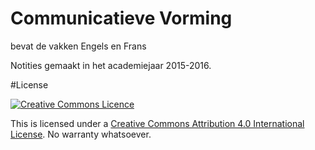 # Communicatieve Vorming

bevat de vakken Engels en Frans

Notities gemaakt in het academiejaar 2015-2016.

#License

[![Creative Commons Licence](https://i.creativecommons.org/l/by/4.0/88x31.png)](http://creativecommons.org/licenses/by/4.0/)

This is licensed under a [Creative Commons Attribution 4.0 International License](http://creativecommons.org/licenses/by/4.0/). No warranty whatsoever.
